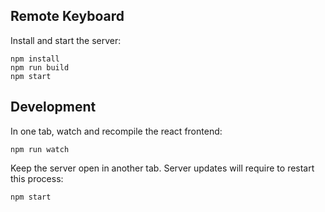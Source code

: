 ## Remote Keyboard

Install and start the server:

~~~
npm install
npm run build
npm start
~~~

## Development

In one tab, watch and recompile the react frontend:

~~~
npm run watch
~~~

Keep the server open in another tab. Server updates will require to restart this
process:

~~~
npm start
~~~
